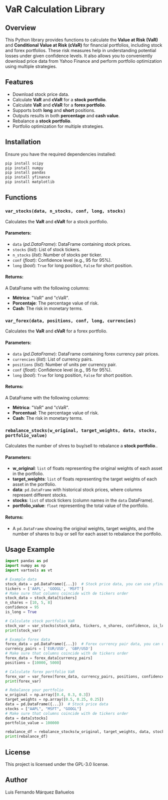 # VaR Calculation Library

## Overview
This Python library provides functions to calculate the **Value at Risk (VaR)** and **Conditional Value at Risk (cVaR)** for financial portfolios, including stock and forex portfolios. These risk measures help in understanding potential losses under given confidence levels. It also allows you to conveniently download price data from Yahoo Finance and perform portfolio optimization using multiple strategies.

## Features
- Download stock price data.
- Calculate **VaR** and **cVaR** for a **stock portfolio**.
- Calculate **VaR** and **cVaR** for a **forex portfolio**.
- Supports both **long** and **short** positions.
- Outputs results in both **percentage** and **cash value**.
- Rebalance a **stock portfolio**.
- Portfolio optimization for multiple strategies.

## Installation
Ensure you have the required dependencies installed:

```bash
pip install scipy
pip install numpy 
pip install pandas
pip install yfinance
pip install matplotlib
```

## Functions

### `var_stocks(data, n_stocks, conf, long, stocks)`
Calculates the **VaR** and **cVaR** for a stock portfolio.

#### Parameters:
- `data` (*pd.DataFrame*): DataFrame containing stock prices.
- `stocks` (*list*): List of stock tickers.
- `n_stocks` (*list*): Number of stocks per ticker.
- `conf` (*float*): Confidence level (e.g., 95 for 95%).
- `long` (*bool*): `True` for long position, `False` for short position.

#### Returns:
A DataFrame with the following columns:
- **Métrica**: "VaR" and "cVaR".
- **Porcentaje**: The percentage value of risk.
- **Cash**: The risk in monetary terms.

### `var_forex(data, positions, conf, long, currencies)`
Calculates the **VaR** and **cVaR** for a forex portfolio.

#### Parameters:
- `data` (*pd.DataFrame*): DataFrame containing forex currency pair prices.
- `currencies` (*list*): List of currency pairs.
- `positions` (*list*): Number of units per currency pair.
- `conf` (*float*): Confidence level (e.g., 95 for 95%).
- `long` (*bool*): `True` for long position, `False` for short position.

#### Returns:
A DataFrame with the following columns:
- **Métrica**: "VaR" and "cVaR".
- **Porcentual**: The percentage value of risk.
- **Cash**: The risk in monetary terms.

### `rebalance_stocks(w_original, target_weights, data, stocks, portfolio_value)`
Calculates the number of shres to buy/sell to rebalance a **stock portfolio**..

#### Parameters:
- **w_original**: `list` of floats representing the original weights of each asset in the portfolio.
- **target_weights**: `list` of floats representing the target weights of each asset in the portfolio.
- **data**: `pd.DataFrame` with historical stock prices, where columns represent different stocks.
- **stocks**: `list` of stock tickers (column names in the `data` DataFrame).
- **portfolio_value**: `float` representing the total value of the portfolio.

#### Returns:
- A `pd.DataFrame` showing the original weights, target weights, and the number of shares to buy or sell for each asset to rebalance the portfolio.


## Usage Example
```python
import pandas as pd
import numpy as np
import vartools as vt

# Example data
stock_data = pd.DataFrame({...})  # Stock price data, you can use yfinance
tickers = ['AAPL', 'GOOGL', 'MSFT']
# Make sure that columns coincide with de tickers order
stock_data = stock_data[tickers]
n_shares = [10, 5, 8]
confidence = 95
is_long = True

# Calculate stock portfolio VaR
stock_var = var_stocks(stock_data, tickers, n_shares, confidence, is_long)
print(stock_var)

# Example forex data
forex_data = pd.DataFrame({...})  # Forex currency pair data, you can use yfinance
currency_pairs = ['EUR/USD', 'GBP/USD']
# Make sure that columns coincide with de tickers order
forex_data = forex_data[currency_pairs]
positions = [10000, 5000]

# Calculate forex portfolio VaR
forex_var = var_forex(forex_data, currency_pairs, positions, confidence, is_long)
print(forex_var)

# Rebalance your portfolio
w_original = np.array([0.4, 0.3, 0.3])
target_weights = np.array([0.5, 0.25, 0.25])
data = pd.DataFrame({...})  # Stock price data
stocks = ["AAPL", "MSFT", "GOOGL"]
# Make sure that columns coincide with de tickers order
data = data[stocks]
portfolio_value = 100000

rebalance_df = rebalance_stocks(w_original, target_weights, data, stocks, portfolio_value)
print(rebalance_df)
```

## License
This project is licensed under the GPL-3.0 license.

## Author
Luis Fernando Márquez Bañuelos
